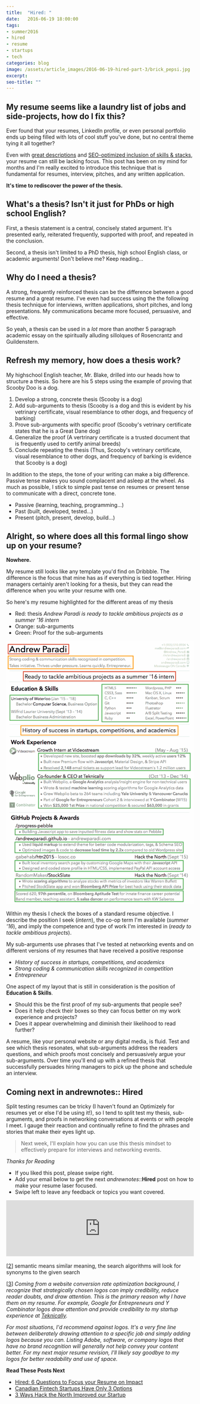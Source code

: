 ```yaml
---
title:  "Hired: "
date:   2016-06-19 18:00:00
tags:
- summer2016
- hired
- resume
- startups
- tech
categories: blog
image: /assets/article_images/2016-06-19-hired-part-3/brick_pepsi.jpg
excerpt: 
seo-title: ""
---
```


My resume seems like a laundry list of jobs and side-projects, how do I fix this?
---

Ever found that your resumes, LinkedIn profile, or even personal portfolio ends up being filled with lots of cool stuff you've done, but no central theme tying it all together?

Even with [great descriptions](http://andrewparadi.com/blog/hired-part-1/) and [SEO-optimized inclusion of skills &amp; stacks](http://andrewparadi.com/blog/hired-part-2/), your resume can still be lacking focus. This post has been on my mind for months and I'm really excited to introduce this technique that is fundamental for resumes, interview, pitches, and any written application.

**It's time to rediscover the power of the thesis.**

What's a thesis? Isn't it just for PhDs or high school English?
---

First, a thesis statement is a central, concisely stated argument. It's presented early, reiterated frequently, supported with proof, and repeated in the conclusion.

Second, a thesis isn't limited to a PhD thesis, high school English class, or academic arguments! Don't believe me? Keep reading...

Why do I need a thesis?
---

A strong, frequently reinforced thesis can be the difference between a good resume and a great resume. I've even had success using the the following thesis technique for interviews, written applications, short pitches, and long presentations. My communications became more focused, persuasive, and effective. 

So yeah, a thesis can be used in a *lot* more than another 5 paragraph academic essay on the spiritually alluding sillolques of Rosencrantz and Guildenstern.

Refresh my memory, how does a thesis work?
---

My highschool English teacher, Mr. Blake, drilled into our heads how to structure a thesis. So here are his 5 steps using the example of proving that Scooby Doo is a dog.

1. Develop a strong, concrete thesis (Scooby is a dog)
2. Add sub-arguments to thesis (Scooby is a dog and this is evident by his vetrinary certificate, visual resemblance to other dogs, and frequency of barking)
3. Prove sub-arguments with specific proof (Scooby's vetrinary certificate states that he is a Great Dane dog)
4. Generalize the proof (A vertrinary certificate is a trusted document that is frequently used to certify animal breeds)
5. Conclude repeating the thesis (Thus, Scooby's vetrinary certificate, visual resemblance to other dogs, and frequency of barking is evidence that Scooby is a dog)

In addition to the steps, the tone of your writing can make a big difference. Passive tense makes you sound complacent and asleep at the wheel. As much as possible, I stick to simple past tense on resumes or present tense to communicate with a direct, concrete tone.

- Passive (learning, teaching, programming...)
- Past (built, developed, tested...)
- Present (pitch, present, develop, build...)

Alright, so where does all this formal lingo show up on your resume?
---

**Nowhere.**

My resume still looks like any template you'd find on Dribbble. The difference is the focus that mine has as if everything is tied together. Hiring managers certainly aren't looking for a thesis, but they can read the difference when you write your resume with one.

So here's my resume highlighted for the different areas of my thesis

- Red: thesis *Andrew Paradi is ready to tackle ambitious projects as a summer '16 intern*
- Orange: sub-arguments
- Green: Proof for the sub-arguments

![Resume 5.0 through the lens of thesis.](/assets/article_images/2016-06-19-hired-part-3/resume5annot2c.png)

Within my thesis I check the boxes of a standard resume objective. I describe the position I seek (*intern*), the co-op term I'm available (*summer '16*), and imply the competence and type of work I'm interested in (*ready to tackle ambitious projects*).

My sub-arguments use phrases that I've tested at networking events and on different versions of my resumes that have received a positive response

- *History of success in startups, competitions, and academics*
- *Strong coding &amp; communication skills recognized in competition*
- *Entrepreneur*

One aspect of my layout that is still in consideration is the position of **Education & Skills**. 

- Should this be the first proof of my sub-arguments that people see? 
- Does it help check their boxes so they can focus better on my work experience and projects?
- Does it appear overwhelming and diminish their likelihood to read further?

A resume, like your personal website or any digital media, is fluid. Test and see which thesis resonates, what sub-arguments address the readers questions, and which proofs most concisely and persuasively argue your sub-arguments. Over time you'll end up with a refined thesis that successfully persuades hiring managers to pick up the phone and schedule an interview.

Coming next in andrewnotes:: Hired
---

Split testing resumes can be tricky (I haven't found an Optimizely for resumes yet or else I'd be using it!), so I tend to split test my thesis, sub-arguments, and proofs in networking conversations at events or with people I meet. I gauge their reaction and continually refine to find the phrases and stories that make their eyes light up.

> Next week, I'll explain how you can use this thesis mindset to effectively prepare for interviews and networking events.

*Thanks for Reading*

- If you liked this post, please swipe right.
- Add your email below to get the next *andrewnotes*::**Hired** post on how to make your resume laser focused.
- Swipe left to leave any feedback or topics you want covered.


<script src="https://blitzen.com/scripts/blitzenForm.js" type="text/javascript"></script> <iframe src="https://andrew.blitzen.com/form/andrewnotes-footer-1?page=20160523-hiring-part-2" id="017ce06a18c93534f49cdb840176f9" onload="resizeCrossDomainIframe('017ce06a18c93534f49cdb840176f9', 'https://andrew.blitzen.com');" width="100%" style="border: none;" resize="true"></iframe>

<a name="2" id="2"></a>
[[2](/blog/hired-part-2/#2inline)] semantic means similar meaning, the search algorithms will look for synonyms to the given search 

<a name="3" id="3"></a>
[[3](/blog/hired-part-2/#3inline)] *Coming from a website conversion rate optimization background, I recognize that strategically chosen logos can imply credibility, reduce reader doubts, and draw attention. This is the primary reason why I have them on my resume. For example, Google for Entrepreneurs and Y Combinator logos draw attention and provide credibility to my startup experience at [Teknically](http://andrewparadi.com/project/teknically-webplio/).*

*For most situations, I'd recommend against logos. It's a very fine line between deliberately drawing attention to a specific job and simply adding logos because you can. Listing Adobe, software, or company logos that have no brand recognition will generally not help convey your content better. For my next major resume revision, I'll likely say goodbye to my logos for better readability and use of space.*



**Read These Posts Next**

- [Hired: 6 Questions to Focus your Resume on Impact](/blog/hired-part-1/)
- [Canadian Fintech Startups Have Only 3 Options](/blog/canadian-fintech-startups-have-only-3-options/)
- [3 Ways Hack the North Improved our Startup](/blog/3-ways-hack-the-north-improved-our-startup/)
